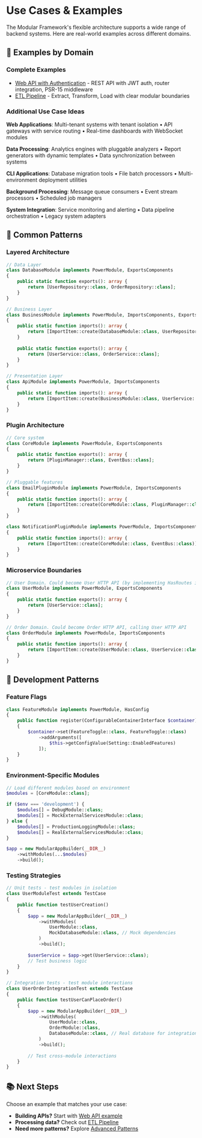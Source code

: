 # Use Cases & Examples

The Modular Framework's flexible architecture supports a wide range of backend systems. Here are real-world examples across different domains.

## 📂 Examples by Domain

### **Complete Examples**
- [Web API with Authentication](web-api.md) - REST API with JWT auth, router integration, PSR-15 middleware
- [ETL Pipeline](etl-pipeline.md) - Extract, Transform, Load with clear modular boundaries

### **Additional Use Case Ideas**

**Web Applications**: Multi-tenant systems with tenant isolation • API gateways with service routing • Real-time dashboards with WebSocket modules

**Data Processing**: Analytics engines with pluggable analyzers • Report generators with dynamic templates • Data synchronization between systems

**CLI Applications**: Database migration tools • File batch processors • Multi-environment deployment utilities

**Background Processing**: Message queue consumers • Event stream processors • Scheduled job managers

**System Integration**: Service monitoring and alerting • Data pipeline orchestration • Legacy system adapters

## 🎯 Common Patterns

### **Layered Architecture**
```php
// Data Layer
class DatabaseModule implements PowerModule, ExportsComponents
{
    public static function exports(): array {
        return [UserRepository::class, OrderRepository::class];
    }
}

// Business Layer
class BusinessModule implements PowerModule, ImportsComponents, ExportsComponents
{
    public static function imports(): array {
        return [ImportItem::create(DatabaseModule::class, UserRepository::class)];
    }
    
    public static function exports(): array {
        return [UserService::class, OrderService::class];
    }
}

// Presentation Layer
class ApiModule implements PowerModule, ImportsComponents
{
    public static function imports(): array {
        return [ImportItem::create(BusinessModule::class, UserService::class)];
    }
}
```

### **Plugin Architecture**
```php
// Core system
class CoreModule implements PowerModule, ExportsComponents
{
    public static function exports(): array {
        return [PluginManager::class, EventBus::class];
    }
}

// Pluggable features
class EmailPluginModule implements PowerModule, ImportsComponents
{
    public static function imports(): array {
        return [ImportItem::create(CoreModule::class, PluginManager::class)];
    }
}

class NotificationPluginModule implements PowerModule, ImportsComponents
{
    public static function imports(): array {
        return [ImportItem::create(CoreModule::class, EventBus::class)];
    }
}
```

### **Microservice Boundaries**
```php
// User Domain. Could become User HTTP API (by implementing HasRoutes interface)
class UserModule implements PowerModule, ExportsComponents
{
    public static function exports(): array {
        return [UserService::class];
    }
}

// Order Domain. Could become Order HTTP API, calling User HTTP API
class OrderModule implements PowerModule, ImportsComponents
{
    public static function imports(): array {
        return [ImportItem::create(UserModule::class, UserService::class)];
    }
}
```

## 🔧 Development Patterns

### **Feature Flags**
```php
class FeatureModule implements PowerModule, HasConfig
{
    public function register(ConfigurableContainerInterface $container): void
    {
        $container->set(FeatureToggle::class, FeatureToggle::class)
            ->addArguments([
                $this->getConfigValue(Setting::EnabledFeatures)
            ]);
    }
}
```

### **Environment-Specific Modules**
```php
// Load different modules based on environment
$modules = [CoreModule::class];

if ($env === 'development') {
    $modules[] = DebugModule::class;
    $modules[] = MockExternalServicesModule::class;
} else {
    $modules[] = ProductionLoggingModule::class;
    $modules[] = RealExternalServicesModule::class;
}

$app = new ModularAppBuilder(__DIR__)
    ->withModules(...$modules)
    ->build();
```

### **Testing Strategies**
```php
// Unit tests - test modules in isolation
class UserModuleTest extends TestCase 
{
    public function testUserCreation()
    {
        $app = new ModularAppBuilder(__DIR__)
            ->withModules(
                UserModule::class,
                MockDatabaseModule::class, // Mock dependencies
            )
            ->build();
        
        $userService = $app->get(UserService::class);
        // Test business logic
    }
}

// Integration tests - test module interactions
class UserOrderIntegrationTest extends TestCase
{
    public function testUserCanPlaceOrder()
    {
        $app = new ModularAppBuilder(__DIR__)
            ->withModules(
                UserModule::class,
                OrderModule::class,
                DatabaseModule::class, // Real database for integration
            )
            ->build();
        
        // Test cross-module interactions
    }
}
```

## 📚 Next Steps

Choose an example that matches your use case:
- **Building APIs?** Start with [Web API example](web-api.md)
- **Processing data?** Check out [ETL Pipeline](etl-pipeline.md)  
- **Need more patterns?** Explore [Advanced Patterns](../advanced-patterns.md)